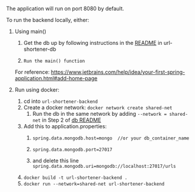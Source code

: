The application will run on port 8080 by default.



To run the backend locally, either:

1) Using main()
   1) Get the db up by following instructions in the [README](../url-shortener-db/readme.md) in url-shortener-db
   
   2) `Run the main() function`
   
    For reference: https://www.jetbrains.com/help/idea/your-first-spring-application.html#add-home-page


2) Run using docker:
      1) cd into `url-shortener-backend `
      2) Create a docker network: `docker network create shared-net`
         1) Run the db in the same network by adding `--network = shared-net` in Step 2 of [db README](../url-shortener-db/readme.md)
      3) Add this to application.properties:
         1) `spring.data.mongodb.host=mongo  //or your db_container_name`
         
         2) `spring.data.mongodb.port=27017`
         
         3) and delete this line `spring.data.mongodb.uri=mongodb://localhost:27017/urls`
      4) `docker build -t url-shortener-backend .`
      5) `docker run --network=shared-net url-shortener-backend`
   
